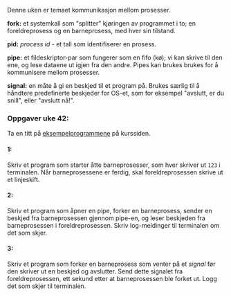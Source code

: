 
Denne uken er temaet kommunikasjon mellom prosesser.

**fork:** et systemkall som "splitter" kjøringen av programmet i to; en foreldreprosess og en barneprosess, med hver sin tilstand.

**pid:** *process id* - et tall som identifiserer en prosess.

**pipe:** et fildeskriptor-par som fungerer som en fifo (kø); vi kan skrive til den ene, og lese dataene ut igjen fra den andre. Pipes kan brukes brukes for å kommunisere mellom prosesser.

**signal:** en måte å gi en beskjed til et program på. Brukes særlig til å håndtere predefinerte beskjeder for OS-et, som for eksempel "avslutt, er du snill", eller "avslutt nå!".


### Oppgaver uke 42:


Ta en titt på [eksempelprogrammene](http://heim.ifi.uio.no/~inf1060/programs/) på kurssiden.


#### 1:

Skriv et program som starter åtte barneprosesser, som hver skriver ut `123` i terminalen. Når barneprosessene er ferdig, skal foreldreprosessen skrive ut et linjeskift.


#### 2:

Skriv et program som åpner en pipe, forker en barneprosess, sender en beskjed fra barneprosessen gjennom pipe-en, og leser beskjeden fra barneprosessen i foreldreprosessen. Skriv log-meldinger til terminalen om det som skjer.

#### 3:

Skriv et program som forker en barneprosess som venter på et _signal_ før den skriver ut en beskjed og avslutter. Send dette signalet fra foreldreprosessen, ett sekund etter at barneprosessen ble forket ut. Logg det som skjer til terminalen.



